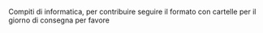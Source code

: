 Compiti di informatica, 
per contribuire seguire il formato con cartelle per il giorno di consegna per favore
